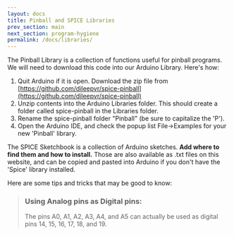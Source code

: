 ```yaml
---
layout: docs
title: Pinball and SPICE Libraries
prev_section: main
next_section: program-hygiene
permalink: /docs/libraries/
---
```



The Pinball Library is a collection of functions useful for pinball programs. We will need to download this code into our Arduino Library. Here's how:

1. Quit Arduino if it is open. Download the zip file from [https://github.com/dileepvr/spice-pinball](https://github.com/dileepvr/spice-pinball)
2. Unzip contents into the Arduino Libraries folder. This should create a folder called spice-pinball in the Libraries folder.
3. Rename the spice-pinball folder "Pinball" (be sure to capitalize the 'P').
4. Open the Arduino IDE, and check the popup list File->Examples for your new 'Pinball' library.

The SPICE Sketchbook is a collection of Arduino sketches. **Add where to find them and how to install.** Those are also available as .txt files on this website, and can be copied and pasted into Arduino if you don't have the 'Spice' library installed. 

Here are some tips and tricks that may be good to know:

> ### Using Analog pins as Digital pins:
>
> The pins A0, A1, A2, A3, A4, and A5 can actually be used as digital
> pins 14, 15, 16, 17, 18, and 19. 